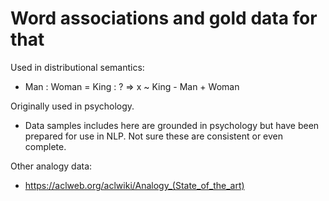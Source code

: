# Word associations and gold data for that

Used in distributional semantics:
- Man : Woman = King : ?
=> x ~ King - Man + Woman

Originally used in psychology.
- Data samples includes here are grounded in psychology but have been prepared for use in NLP. Not sure these are consistent or even complete. 

Other analogy data:
- https://aclweb.org/aclwiki/Analogy_(State_of_the_art)
